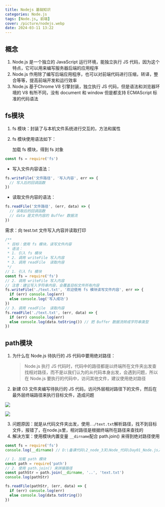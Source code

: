 ```yaml
---
title: Nodejs 基础知识
categories: Node.js
tags: [Node.js, 前端]
cover: /picture/nodejs.webp
date: 2024-03-11 13:22
---
```


## 概念

1.  Node.js 是一个独立的 JavaScript 运行环境，能独立执行 JS 代码，因为这个特点，它可以用来编写服务器后端的应用程序
2.  Node.js 作用除了编写后端应用程序，也可以对前端代码进行压缩，转译，整合等等，提高前端开发和运行效率
3.  Node.js 基于Chrome V8 引擎封装，独立执行 JS 代码，但是语法和浏览器环境的 V8 有所不同，没有 document 和 window 但是都支持 ECMAScript 标准的代码语法

## fs模块

1. fs 模块：封装了与本机文件系统进行交互的，方法和属性

2. fs 模块使用语法如下：

    加载 fs 模块，得到 fs 对象

```javascript
const fs = require('fs')
```

- 写入文件内容语法：

```javascript
fs.writeFile('文件路径', '写入内容', err => {
  // 写入后的回调函数
})
```

-   读取文件内容的语法：

```javascript
fs.readFile('文件路径', (err, data) => {
  // 读取后的回调函数
  // data 是文件内容的 Buffer 数据流
})
```

需求：向 test.txt 文件写入内容并读取打印

```javascript
/**
 * 目标：使用 fs 模块，读写文件内容
 * 语法：
 * 1. 引入 fs 模块
 * 2. 调用 writeFile 写入内容
 * 3. 调用 readFile  读取内容
 */
// 1. 引入 fs 模块
const fs = require('fs')
// 2. 调用 writeFile 写入内容
// 注意：建议写入字符串内容，会覆盖目标文件所有内容
fs.writeFile('./text.txt', '欢迎使用 fs 模块读写文件内容', err => {
  if (err) console.log(err)
  else console.log('写入成功')
})
// 3. 调用 readFile  读取内容
fs.readFile('./text.txt', (err, data) => {
  if (err) console.log(err)
  else console.log(data.toString()) // 把 Buffer 数据流转成字符串类型
})
```

## path模块

1.  为什么在 Node.js 待执行的 JS 代码中要用绝对路径：
    > Node.js 执行 JS 代码时，代码中的路径都是以终端所在文件夹出发查找相对路径，而不是以我们认为的从代码本身出发，会遇到问题，所以在 Node.js 要执行的代码中，访问其他文件，建议使用绝对路径
2.  新建 03 文件夹编写待执行的 JS 代码，访问外层相对路径下的文件，然后在最外层终端路径来执行目标文件，造成问题

![](image-20230330113929178_NYoBbTobk8.png)

![](image-20230330113942679_UnojEBpAIg.png)

3. 问题原因：就是从代码文件夹出发，使用`../text.txt`解析路径，找不到目标文件，报错了，在node.js里，相对路径是根据终端所在路径来查找的
4. 解决方案：使用模块内置变量 `__dirname`配合 path.join() 来得到绝对路径使用

```javascript
const fs = require('fs')
console.log(__dirname) // D:\备课代码\2_node_3天\Node_代码\Day01_Node.js入门\代码\03

// 1. 加载 path 模块
const path = require('path')
// 2. 使用 path.join() 来拼接路径
const pathStr = path.join(__dirname, '..', 'text.txt')
console.log(pathStr)

fs.readFile(pathStr, (err, data) => {
  if (err) console.log(err)
  else console.log(data.toString())
})
```
